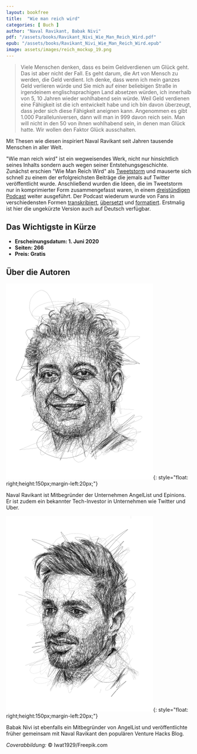 ```yaml
---
layout: bookfree
title:  "Wie man reich wird"
categories: [ Buch ]
author: "Naval Ravikant, Babak Nivi"
pdf: "/assets/books/Ravikant_Nivi_Wie_Man_Reich_Wird.pdf"
epub: "/assets/books/Ravikant_Nivi_Wie_Man_Reich_Wird.epub"
image: assets/images/reich_mockup_19.png
---
```


>Viele Menschen denken, dass es beim Geldverdienen um Glück geht. Das ist aber nicht der Fall. Es geht darum, die Art von Mensch zu werden, die Geld verdient. Ich denke, dass wenn ich mein ganzes Geld verlieren würde und Sie mich auf einer beliebigen Straße in irgendeinem englischsprachigen Land absetzen würden, ich innerhalb von 5, 10 Jahren wieder wohlhabend sein würde. Weil Geld verdienen eine Fähigkeit ist die ich entwickelt habe und ich bin davon überzeugt, dass jeder sich diese Fähigkeit aneignen kann.  Angenommen es gibt 1.000 Paralleluniversen, dann will man in 999 davon reich sein. Man will nicht in den 50 von ihnen wohlhabend sein, in denen man Glück hatte. Wir wollen den Faktor Glück ausschalten.

Mit Thesen wie diesen inspiriert Naval Ravikant seit Jahren tausende Menschen in aller Welt.


"Wie man reich wird" ist ein wegweisendes Werk, nicht nur hinsichtlich seines Inhalts sondern auch wegen seiner Entstehungsgeschichte. Zunächst erschien "Wie Man Reich Wird" als [Tweetstorm](https://twitter.com/naval/status/1002103360646823936) und mauserte sich schnell zu einem der erfolgreichsten Beiträge die jemals auf Twitter veröffentlicht wurde. Anschließend wurden die Ideen, die im Tweetstorm nur in komprimierter Form zusammengefasst waren, in einem [dreistündigen Podcast](https://nav.al/rich) weiter ausgeführt. Der Podcast wiederum wurde von Fans in verschiedensten Formen [transkribiert](http://guustaaf.com/naval/), [übersetzt](https://note.com/tokyojack/n/nc5223ee7422d) und [formatiert](https://principlesofwealth.net/). Erstmalig ist hier die ungekürzte Version auch auf Deutsch verfügbar.




## Das Wichtigste in Kürze

- **Erscheinungsdatum: 1. Juni 2020**
- **Seiten: 266**
- **Preis: Gratis**

## Über die Autoren

![Naval Ravikant](/assets/images/navsmall.png){: style="float: right;height:150px;margin-left:20px;"}


Naval Ravikant ist Mitbegründer der Unternehmen AngelList und Epinions. Er ist zudem ein bekannter Tech-Investor in Unternehmen wie Twitter und Uber.

![Babak Nivi](/assets/images/nivsmall.png){: style="float: right;height:150px;margin-left:20px;"}

Babak Nivi ist ebenfalls ein Mitbegründer von AngelList und veröffentlichte früher gemeinsam mit Naval Ravikant den populären Venture Hacks Blog.

*Coverabbildung:* © Iwat1929/Freepik.com


